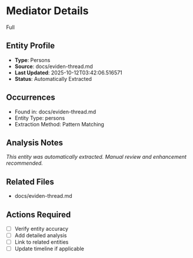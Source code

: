 # Mediator Details

Full

## Entity Profile
- **Type**: Persons
- **Source**: docs/eviden-thread.md
- **Last Updated**: 2025-10-12T03:42:06.516571
- **Status**: Automatically Extracted

## Occurrences
- Found in: docs/eviden-thread.md
- Entity Type: persons
- Extraction Method: Pattern Matching

## Analysis Notes
*This entity was automatically extracted. Manual review and enhancement recommended.*

## Related Files
- docs/eviden-thread.md

## Actions Required
- [ ] Verify entity accuracy
- [ ] Add detailed analysis
- [ ] Link to related entities
- [ ] Update timeline if applicable
